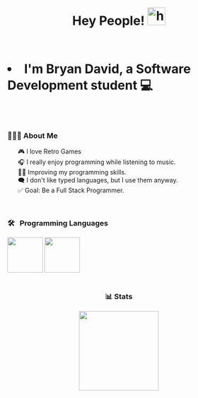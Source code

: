 <h1 align="center">Hey People! <img src="https://media.tenor.com/Sgp270pLW2QAAAAj/megaman-x-piki.gif" width="40px" alt="hi"></h1>

<br>
   <h1 align="left"> <li> I'm Bryan David, a Software Development student  💻 </li> </h1>
</br>


<br>
      <div align="left">
           <h3>👨🏾‍💻 About Me</h3>
            <ul style="list-style: none;">
                <li>🎮 I love Retro Games </li>
                <li>🎧 I really enjoy programming while listening to music.</li>
                <li>💪🏾 Improving my programming skills.</li>
                <li>🗨️ I don't like typed languages, but I use them anyway.</li>
                <li>✅ Goal: Be a Full Stack Programmer.</li>
            </ul>
      </div>
<br>

<div align="leftr">
  <h3>🛠 &nbsp; Programming Languages</h3>
  <img src='https://github.com/MarikIshtar007/MarikIshtar007/blob/master/images/cpp.svg' width='80'/>
  <img src='https://github.com/MarikIshtar007/MarikIshtar007/blob/master/images/python2.png' height='80'/>
</div>

<br>

<div align="center">
  <h3>📊 Stats</h3>
  <img src="https://github-readme-stats.vercel.app/api?username=BDbandzzz&show_icons=true&theme=tokyonight" height="180" />
</div>
